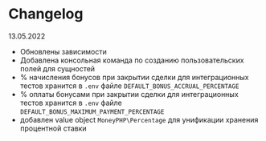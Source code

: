 # Changelog

13.05.2022

- Обновлены зависимости
- Добавлена консольная команда по созданию пользовательских полей для сущностей
- % начисления бонусов при закрытии сделки для интеграционных тестов хранится в `.env` файле `DEFAULT_BONUS_ACCRUAL_PERCENTAGE`
- % оплаты бонусами при закрытии сделки для интеграционных тестов хранится в `.env` файле `DEFAULT_BONUS_MAXIMUM_PAYMENT_PERCENTAGE`
- добавлен value object `MoneyPHP\Percentage` для унификации хранения процентной ставки